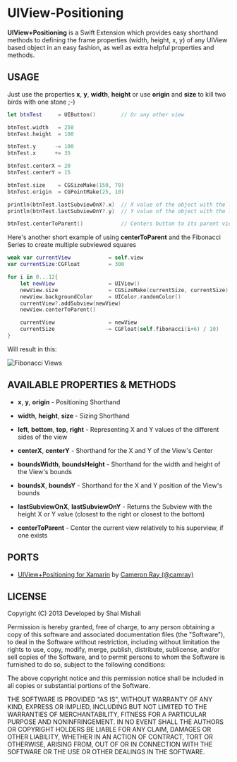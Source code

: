 UIView-Positioning
================
**UIView+Positioning** is a Swift Extension which provides easy shorthand methods to defining the frame properties (width, height, x, y) of any UIView based object in an easy fashion, as well as extra helpful properties and methods.

USAGE
-----
Just use the properties **x**, **y**, **width**, **height** or use **origin** and **size** to kill two birds with one stone ;-)

```swift
let btnTest     = UIButton()        // Or any other view

btnTest.width   = 250
btnTest.height  = 100

btnTest.y      -= 100
btnTest.x      += 35

btnTest.centerX = 20
btnTest.centerY = 15

btnTest.size    = CGSizeMake(150, 70)
btnTest.origin  = CGPointMake(25, 10)

println(btnTest.lastSubviewOnX?.x)  // X value of the object with the largest X value
println(btnTest.lastSubviewOnY?.y)  // Y value of the object with the largest Y value

btnTest.centerToParent()            // Centers button to its parent view, if exists
```

Here's another short example of using **centerToParent** and the Fibonacci Series to create multiple subviewed squares
```swift
weak var currentView            = self.view
var currentSize:CGFloat         = 300

for i in 0...12{
    let newView                 = UIView()
    newView.size                = CGSizeMake(currentSize, currentSize)
    newView.backgroundColor     = UIColor.randomColor()
    currentView?.addSubview(newView)
    newView.centerToParent()

    currentView                 = newView
    currentSize                -= CGFloat(self.fibonacci(i+6) / 10)
}
```

Will result in this:

![Fibonacci Views](http://i61.tinypic.com/29gmnih.jpg)

AVAILABLE PROPERTIES & METHODS
-----
- **x**, **y**, **origin** - Positioning Shorthand
- **width**, **height**, **size** - Sizing Shorthand
- **left**, **bottom**, **top**, **right** - Representing X and Y values of the different sides of the view
- **centerX**, **centerY** - Shorthand for the X and Y of the View's Center
- **boundsWidth**, **boundsHeight** - Shorthand for the width and height of the View's bounds
- **boundsX**, **boundsY** - Shorthand for the X and Y position of the View's bounds
- **lastSubviewOnX**, **lastSubviewOnY** - Returns the Subview with the height X or Y value (closest to the right or closest to the bottom)

- **centerToParent** - Center the current view relatively to his superview, if one exists

PORTS
-----
* [UIView+Positioning for Xamarin] by [Cameron Ray (@camray)]

LICENSE
-------------------

Copyright (C) 2013 Developed by Shai Mishali

Permission is hereby granted, free of charge, to any person obtaining a copy
of this software and associated documentation files (the "Software"), to deal
in the Software without restriction, including without limitation the rights
to use, copy, modify, merge, publish, distribute, sublicense, and/or sell
copies of the Software, and to permit persons to whom the Software is
furnished to do so, subject to the following conditions:

The above copyright notice and this permission notice shall be included in
all copies or substantial portions of the Software.

THE SOFTWARE IS PROVIDED "AS IS", WITHOUT WARRANTY OF ANY KIND, EXPRESS OR
IMPLIED, INCLUDING BUT NOT LIMITED TO THE WARRANTIES OF MERCHANTABILITY,
FITNESS FOR A PARTICULAR PURPOSE AND NONINFRINGEMENT. IN NO EVENT SHALL THE
AUTHORS OR COPYRIGHT HOLDERS BE LIABLE FOR ANY CLAIM, DAMAGES OR OTHER
LIABILITY, WHETHER IN AN ACTION OF CONTRACT, TORT OR OTHERWISE, ARISING FROM,
OUT OF OR IN CONNECTION WITH THE SOFTWARE OR THE USE OR OTHER DEALINGS IN
THE SOFTWARE.

[UIView+Positioning for Xamarin]:https://github.com/camray/Xamarin-UIView-Positioning
[Cameron Ray (@camray)]:https://github.com/camray
['master' branch]:https://github.com/freak4pc/UIView-Positioning/tree/master
